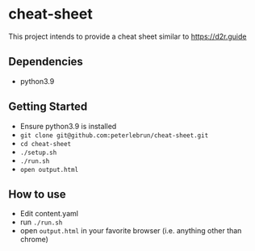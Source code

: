 # cheat-sheet

This project intends to provide a cheat sheet similar to https://d2r.guide

## Dependencies
- python3.9

## Getting Started
- Ensure python3.9 is installed
- `git clone git@github.com:peterlebrun/cheat-sheet.git`
- `cd cheat-sheet`
- `./setup.sh`
- `./run.sh`
- `open output.html`

## How to use
- Edit content.yaml
- run `./run.sh`
- open `output.html` in your favorite browser (i.e. anything other than chrome)
